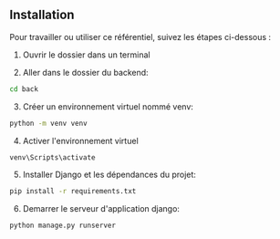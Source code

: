 ## Installation
 
Pour travailler ou utiliser ce référentiel, suivez les étapes ci-dessous :

1. Ouvrir le dossier dans un terminal

2. Aller dans le dossier du backend:
```bash
cd back
```

3. Créer un environnement virtuel nommé venv:
```bash
python -m venv venv
``` 

4. Activer l'environnement virtuel
```bash
venv\Scripts\activate
```

5. Installer Django et les dépendances du projet:
```bash
pip install -r requirements.txt
```

6. Demarrer le serveur d'application django:
```bash
python manage.py runserver
```
